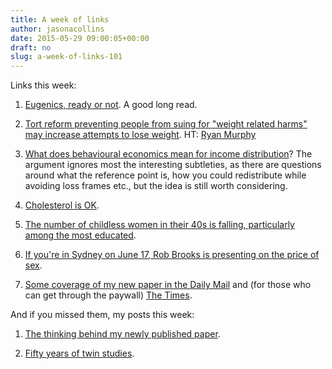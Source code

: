 ```yaml
---
title: A week of links
author: jasonacollins
date: 2015-05-29 09:00:05+00:00
draft: no
slug: a-week-of-links-101
---
```


Links this week:
	
  1. [Eugenics, ready or not](https://quadrant.org.au/magazine/2015/05/eugenics-ready/). A good long read.

	
  2. [Tort reform preventing people from suing for "weight related harms" may increase attempts to lose weight](http://www.nber.org/papers/w21170#fromrss). HT: [Ryan Murphy](https://twitter.com/increasingmu)

	
  3. [What does behavioural economics mean for income distribution](http://marginalrevolution.com/marginalrevolution/2015/05/from-the-comments-on-the-political-implications-of-behavioral-economics.html)? The argument ignores most the interesting subtleties, as there are questions around what the reference point is, how you could redistribute while avoiding loss frames etc., but the idea is still worth considering.

	
  4. [Cholesterol is OK](http://www.rationaloptimist.com/blog/cholesterol-is-not-bad-for-you.aspx).

	
  5. [The number of childless women in their 40s is falling, particularly among the most educated](http://www.economist.com/news/united-states/21651833-why-best-educated-women-are-opting-more-children-having-it-all-and-then-some).

	
  6. [If you're in Sydney on June 17, Rob Brooks is presenting on the price of sex](http://www.meetup.com/Sydney-Behavioural-Economics-Science-Meetup/events/222598829/).

	
  7. [Some coverage of my new paper in the Daily Mail](http://dailym.ai/1Rq40Dz) and (for those who can get through the paywall) [The Times](http://www.thetimes.co.uk/tto/science/article4453305.ece).

And if you missed them, my posts this week:

  1. [The thinking behind my newly published paper](https://www.jasoncollins.blog/conspicuous-consumption-and-economic-growth-2/).

	
  2. [Fifty years of twin studies](https://www.jasoncollins.blog/fifty-years-of-twin-studies/).


